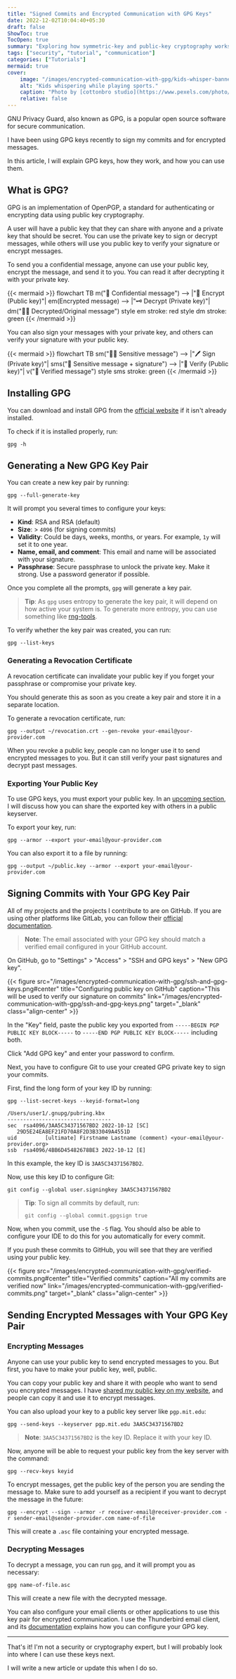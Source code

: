 ```yaml
---
title: "Signed Commits and Encrypted Communication with GPG Keys"
date: 2022-12-02T10:04:40+05:30
draft: false
ShowToc: true
TocOpen: true
summary: "Exploring how symmetric-key and public-key cryptography works by using GPG keys to sign commits and send encrypted messages."
tags: ["security", "tutorial", "communication"]
categories: ["Tutorials"]
mermaid: true
cover:
    image: "/images/encrypted-communication-with-gpg/kids-whisper-banner.jpeg"
    alt: "Kids whispering while playing sports."
    caption: "Photo by [cottonbro studio](https://www.pexels.com/photo/kids-in-active-wear-engaged-in-sports-9654720/)"
    relative: false
---
```


GNU Privacy Guard, also known as GPG, is a popular open source software for secure communication.

I have been using GPG keys recently to sign my commits and for encrypted messages.

In this article, I will explain GPG keys, how they work, and how you can use them.

## What is GPG?

GPG is an implementation of OpenPGP, a standard for authenticating or encrypting data using public key cryptography.

A user will have a public key that they can share with anyone and a private key that should be secret. You can use the private key to sign or decrypt messages, while others will use you public key to verify your signature or encrypt messages.

To send you a confidential message, anyone can use your public key, encrypt the message, and send it to you. You can read it after decrypting it with your private key.

{{< mermaid >}}
flowchart TB
m("👥 Confidential message") --> |"🔐 Encrypt (Public key)"| em(Encrypted message) --> |"🗝️ Decrypt (Private key)"| dm("👨🏽 Decrypted/Original message")
style em stroke: red
style dm stroke: green
{{< /mermaid >}}

You can also sign your messages with your private key, and others can verify your signature with your public key.

{{< mermaid >}}
flowchart TB
sm("👨🏽 Sensitive message") --> |"🖊️ Sign (Private key)"| sms("🔏 Sensitive message + signature") --> |"👥 Verify (Public key)"| v("👥 Verified message")
style sms stroke: green
{{< /mermaid >}}

## Installing GPG

You can download and install GPG from the [official website](https://www.gnupg.org/download/) if it isn't already installed.

To check if it is installed properly, run:

```shell
gpg -h
```

## Generating a New GPG Key Pair

You can create a new key pair by running:

```shell
gpg --full-generate-key
```

It will prompt you several times to configure your keys:

* **Kind**: RSA and RSA (default)
* **Size**: > `4096` (for signing commits)
* **Validity**: Could be days, weeks, months, or years. For example, `1y` will set it to one year.
* **Name, email, and comment**: This email and name will be associated with your signature.
* **Passphrase**: Secure passphrase to unlock the private key. Make it strong. Use a password generator if possible.

Once you complete all the prompts, `gpg` will generate a key pair.

> **Tip**: As `gpg` uses entropy to generate the key pair, it will depend on how active your system is. To generate more entropy, you can use something like [rng-tools](https://www.devmanuals.net/install/ubuntu/ubuntu-12-04-lts-precise-pangolin/install-rng-tools.html).

To verify whether the key pair was created, you can run:

```shell
gpg --list-keys
```

### Generating a Revocation Certificate

A revocation certificate can invalidate your public key if you forget your passphrase or compromise your private key.

You should generate this as soon as you create a key pair and store it in a separate location.

To generate a revocation certificate, run:

```shell
gpg --output ~/revocation.crt --gen-revoke your-email@your-provider.com
```

When you revoke a public key, people can no longer use it to send encrypted messages to you. But it can still verify your past signatures and decrypt past messages.

### Exporting Your Public Key

To use GPG keys, you must export your public key. In an [upcoming section](#encrypting-messages), I will discuss how you can share the exported key with others in a public keyserver.

To export your key, run:

```shell
gpg --armor --export your-email@your-provider.com
```

You can also export it to a file by running:

```shell
gpg --output ~/public.key --armor --export your-email@your-provider.com
```

## Signing Commits with Your GPG Key Pair

All of my projects and the projects I contribute to are on GitHub. If you are using other platforms like GitLab, you can follow their [official documentation](https://docs.gitlab.com/ee/user/project/repository/gpg_signed_commits/#add-a-gpg-key-to-your-account).

> **Note**: The email associated with your GPG key should match a verified email configured in your GitHub account.

On GitHub, go to "Settings" > "Access" > "SSH and GPG keys" > "New GPG key".

{{< figure src="/images/encrypted-communication-with-gpg/ssh-and-gpg-keys.png#center" title="Configuring public key on GitHub" caption="This will be used to verify our signature on commits" link="/images/encrypted-communication-with-gpg/ssh-and-gpg-keys.png" target="_blank" class="align-center" >}}

In the "Key" field, paste the public key you exported from `-----BEGIN PGP PUBLIC KEY BLOCK-----` to `-----END PGP PUBLIC KEY BLOCK-----` including both.

Click "Add GPG key" and enter your password to confirm.

Next, you have to configure Git to use your created GPG private key to sign your commits.

First, find the long form of your key ID by running:

```shell
gpg --list-secret-keys --keyid-format=long
```

```text {title="output"}
/Users/user1/.gnupg/pubring.kbx
---------------------------------
sec  rsa4096/3AA5C34371567BD2 2022-10-12 [SC]
   29D5E24EA8EF21FD70A8F2D3B33049A4551D
uid         [ultimate] Firstname Lastname (comment) <your-email@your-provider.org>
ssb  rsa4096/4BB6D45482678BE3 2022-10-12 [E]
```

In this example, the key ID is `3AA5C34371567BD2`.

Now, use this key ID to configure Git:

```shell
git config --global user.signingkey 3AA5C34371567BD2
```

> **Tip**: To sign all commits by default, run:
> ```shell
> git config --global commit.gpgsign true
> ```

Now, when you commit, use the `-S` flag. You should also be able to configure your IDE to do this for you automatically for every commit.

If you push these commits to GitHub, you will see that they are verified using your public key.

{{< figure src="/images/encrypted-communication-with-gpg/verified-commits.png#center" title="Verified commits" caption="All my commits are verified now" link="/images/encrypted-communication-with-gpg/verified-commits.png" target="_blank" class="align-center" >}}

## Sending Encrypted Messages with Your GPG Key Pair

### Encrypting Messages

Anyone can use your public key to send encrypted messages to you. But first, you have to make your public key, well, public.

You can copy your public key and share it with people who want to send you encrypted messages. I have [shared my public key on my website](/about/#gpg-key), and people can copy it and use it to encrypt messages.

You can also upload your key to a public key server like `pgp.mit.edu`:

```shell
gpg --send-keys --keyserver pgp.mit.edu 3AA5C34371567BD2
```

> **Note**: `3AA5C34371567BD2` is the key ID. Replace it with your key ID.

Now, anyone will be able to request your public key from the key server with the command:

```shell
gpg --recv-keys keyid
```

To encrypt messages, get the public key of the person you are sending the message to. Make sure to add yourself as a recipient if you want to decrypt the message in the future:

```shell
gpg --encrypt --sign --armor -r receiver-email@receiver-provider.com -r sender-email@sender-provider.com name-of-file
```

This will create a `.asc` file containing your encrypted message.

### Decrypting Messages

To decrypt a message, you can run `gpg`, and it will prompt you as necessary:

```shell
gpg name-of-file.asc
```

This will create a new file with the decrypted message.

You can also configure your email clients or other applications to use this key pair for encrypted communication. I use the Thunderbird email client, and its [documentation](https://support.mozilla.org/en-US/kb/openpgp-thunderbird-howto-and-faq#:~:text=To%20use%20OpenPGP%20functionality%20in,copy%20of%20your%20existing%20key.) explains how you can configure your GPG key.

---

That's it! I'm not a security or cryptography expert, but I will probably look into where I can use these keys next.

I will write a new article or update this when I do so.
